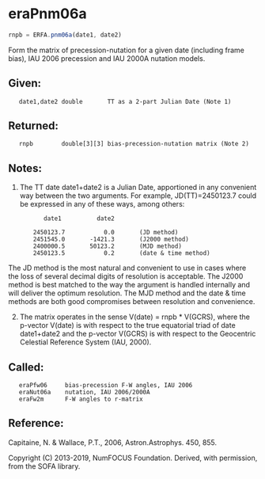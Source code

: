 # eraPnm06a

```js
rnpb = ERFA.pnm06a(date1, date2)
```

Form the matrix of precession-nutation for a given date (including
frame bias), IAU 2006 precession and IAU 2000A nutation models.

## Given:
```
   date1,date2 double       TT as a 2-part Julian Date (Note 1)
```

## Returned:
```
   rnpb        double[3][3] bias-precession-nutation matrix (Note 2)
```

## Notes:

1) The TT date date1+date2 is a Julian Date, apportioned in any
   convenient way between the two arguments.  For example,
   JD(TT)=2450123.7 could be expressed in any of these ways,
   among others:

```
          date1          date2

       2450123.7           0.0       (JD method)
       2451545.0       -1421.3       (J2000 method)
       2400000.5       50123.2       (MJD method)
       2450123.5           0.2       (date & time method)
```

   The JD method is the most natural and convenient to use in
   cases where the loss of several decimal digits of resolution
   is acceptable.  The J2000 method is best matched to the way
   the argument is handled internally and will deliver the
   optimum resolution.  The MJD method and the date & time methods
   are both good compromises between resolution and convenience.

2) The matrix operates in the sense V(date) = rnpb * V(GCRS), where
   the p-vector V(date) is with respect to the true equatorial triad
   of date date1+date2 and the p-vector V(GCRS) is with respect to
   the Geocentric Celestial Reference System (IAU, 2000).

## Called:
```
   eraPfw06     bias-precession F-W angles, IAU 2006
   eraNut06a    nutation, IAU 2006/2000A
   eraFw2m      F-W angles to r-matrix
```

## Reference:

   Capitaine, N. & Wallace, P.T., 2006, Astron.Astrophys. 450, 855.

Copyright (C) 2013-2019, NumFOCUS Foundation.
Derived, with permission, from the SOFA library.
